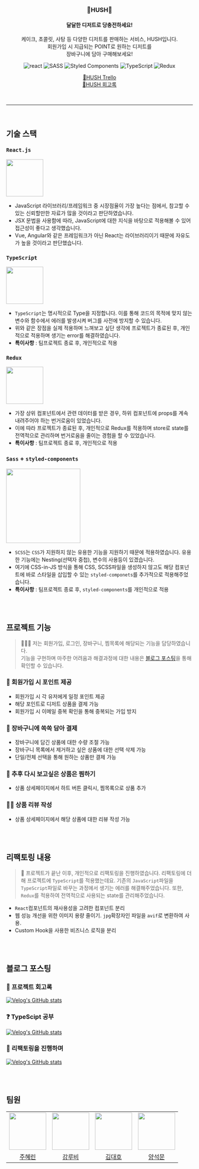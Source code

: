 <br>

<div align="center">

<h3>🍰HUSH🍰</h3>
<h4>달달한 디저트로 당충전하세요!</h4>

<p align="center">케이크, 초콜릿, 사탕 등 다양한 디저트를 판매하는 서비스, HUSH입니다. <br />회원가입 시 지급되는 POINT로 원하는 디저트를<br /> 장바구니에 담아 구매해보세요!</p>

![react](https://img.shields.io/badge/React-20232A?style=flat-square&logo=react&logoColor=61DAFB)
![SASS](https://img.shields.io/badge/Sass-CC6699?style=flat-square&logo=sass&logoColor=white)
![Styled Components](https://img.shields.io/badge/styled--components-DB7093?style=flat-square&logo=styled-components&logoColor=white)
![TypeScript](https://img.shields.io/badge/TypeScript-3178C6?style=flat-square&logo=typescript&logoColor=white)
![Redux](https://img.shields.io/badge/Redux-764ABC?style=flat-square&logo=redux&logoColor=white)

[📆HUSH Trello](https://trello.com/b/SqYg2cLN/hush)<br/>
[📝HUSH 회고록](https://velog.io/@hye_rin/%ED%97%88%EC%89%AC-%ED%94%84%EB%A1%9C%EC%A0%9D%ED%8A%B8-%ED%9A%8C%EA%B3%A0%EB%A1%9D)

</div>

<br>

---

<br>

## 기술 스택

### `React.js`

<img src="https://user-images.githubusercontent.com/93499154/208901555-8b899340-9db1-465f-980b-24156cf4ba58.png" width="100">

- JavaScript 라이브러리/프레임워크 중 시장점율이 가장 높다는 점에서, 참고할 수 있는 신뢰할만한 자료가 많을 것이라고 판단하였습니다.
- JSX 문법을 사용함에 따라, JavaScript에 대한 지식을 바탕으로 적용해볼 수 있어 접근성이 좋다고 생각했습니다.
- Vue, Angular와 같은 프레임워크가 아닌 React는 라이브러리이기 때문에 자유도가 높을 것이라고 판단했습니다.

### `TypeScript`

<img src="https://user-images.githubusercontent.com/93499154/209255394-b544d747-2257-46bf-8014-08c59d152c94.png" width="100">

- `TypeScript`는 명시적으로 Type을 지정합니다. 이를 통해 코드의 목적에 맞지 않는 변수와 함수에서 에러를 발생시켜 버그를 사전에 방지할 수 있습니다.
- 위와 같은 장점을 실제 적용하며 느껴보고 싶단 생각에 프로젝트가 종료된 후, 개인적으로 적용하며 생기는 error를 해결하였습니다.
- <strong>특이사항</strong> : 팀프로젝트 종료 후, 개인적으로 적용

### `Redux`

<img src="https://user-images.githubusercontent.com/93499154/209255516-c0c2ab95-e23a-4cff-8d3c-5a9133b5d1b0.png" width="100">

- 가장 상위 컴포넌트에서 관련 데이터를 받은 경우, 하위 컴포넌트에 props를 계속 내려주어야 하는 번거로움이 있었습니다.
- 이에 따라 프로젝트가 종료된 후, 개인적으로 Redux를 적용하며 store로 state를 전역적으로 관리하며 번거로움을 줄이는 경험을 할 수 있었습니다.
- <strong>특이사항</strong> : 팀프로젝트 종료 후, 개인적으로 적용

### `Sass` + `styled-components`

<img src="https://user-images.githubusercontent.com/93499154/209261598-34d8ea3c-4e83-458b-a7d5-d547cd858118.png" width="200" >

- `SCSS`는 `CSS`가 지원하지 않는 유용한 기능을 지원하기 때문에 적용하였습니다. 유용한 기능에는 Nesting(선택자 중첩), 변수의 사용등이 있겠습니다.
- 여기에 CSS-in-JS 방식을 통해 CSS, SCSS파일을 생성하지 않고도 해당 컴포넌트에 바로 스타일을 삽입할 수 있는 `styled-componets`를 추가적으로 적용해주었습니다.
- <strong>특이사항</strong> : 팀프로젝트 종료 후, `styled-components`를 개인적으로 적용

<br><br>

## 프로젝트 기능

> 🙋🏻‍♀️ 저는 회원가입, 로그인, 장바구니, 찜목록에 해당되는 기능을 담당하였습니다. <br /> 기능을 구현하며 마주한 어려움과 해결과정에 대한 내용은 <a href="https://velog.io/@hye_rin/React-%EB%9F%AC%EC%89%AC%EC%BD%94%EB%A6%AC%EC%95%84-%ED%81%B4%EB%A1%A0-%ED%94%84%EB%A1%9C%EC%A0%9D%ED%8A%B8-%ED%9A%8C%EA%B3%A0">블로그 포스팅</a>을 통해 확인할 수 있습니다.

### 🔐 회원가입 시 포인트 제공

- 회원가입 시 각 유저에게 일정 포인트 제공
- 해당 포인트로 디저트 상품을 결제 가능
- 회원가입 시 이메일 중복 확인을 통해 중복되는 가입 방지

### 🛒 장바구니에 쏙쏙 담아 결제

- 장바구니에 담긴 상품에 대한 수량 조절 가능
- 장바구니 목록에서 제거하고 싶은 상품에 대한 선택 삭제 가능
- 단일/전체 선택을 통해 원하는 상품만 결제 가능

### 💝 추후 다시 보고싶은 상품은 찜하기

- 상품 상세페이지에서 하트 버튼 클릭시, 찜목록으로 상품 추가

### ✍🏻 상품 리뷰 작성

- 상품 상세페이지에서 해당 상품에 대한 리뷰 작성 가능

<br><br>

## 리팩토링 내용

> 📗 프로젝트가 끝난 이후, 개인적으로 리팩토링을 진행하였습니다. 리팩토링에 더해 프로젝트에 `TypeScript`를 적용했는데요. 기존의 `JavaScript`파일을 `TypeScript`파일로 바꾸는 과정에서 생기는 에러를 해결해주었습니다. 또한, `Redux`를 적용하여 전역적으로 사용되는 state를 관리해주었습니다.

- `React`컴포넌트의 재사용성을 고려한 컴포넌트 분리
- 웹 성능 개선을 위한 이미지 용량 줄이기. `jpg`확장자인 파일을 `avif`로 변환하여 사용.
- Custom Hook을 사용한 비즈니스 로직을 분리

<br><br>

## 블로그 포스팅

### 📝 프로젝트 회고록

[![Velog's GitHub stats](https://velog-readme-stats.vercel.app/api?name=hye_rin&slug=허쉬-프로젝트-회고록&color=dark)](https://velog.io/@hye_rin/%ED%97%88%EC%89%AC-%ED%94%84%EB%A1%9C%EC%A0%9D%ED%8A%B8-%ED%9A%8C%EA%B3%A0%EB%A1%9D)

### ❓ TypeScipt 공부

[![Velog's GitHub stats](https://velog-readme-stats.vercel.app/api?name=hye_rin&slug=TypeScript-타입스크립트를-사용하는-이유는-뭘까&color=dark)](https://velog.io/@hye_rin/TypeScript-%ED%83%80%EC%9E%85%EC%8A%A4%ED%81%AC%EB%A6%BD%ED%8A%B8%EB%A5%BC-%EC%82%AC%EC%9A%A9%ED%95%98%EB%8A%94-%EC%9D%B4%EC%9C%A0%EB%8A%94-%EB%AD%98%EA%B9%8C)

### 📗 리팩토링을 진행하며

[![Velog's GitHub stats](https://velog-readme-stats.vercel.app/api?name=hye_rin&slug=리팩토링하며-신경썼던-것들에-대해&color=dark)](https://velog.io/@hye_rin/%EB%A6%AC%ED%8C%A9%ED%86%A0%EB%A7%81%ED%95%98%EB%A9%B0-%EC%8B%A0%EA%B2%BD%EC%8D%BC%EB%8D%98-%EA%B2%83%EB%93%A4%EC%97%90-%EB%8C%80%ED%95%B4)

<br><br>

## 팀원

<table>
    <tr>
        <td align="center"><img src="https://user-images.githubusercontent.com/93499154/208896343-59b34c50-f89a-4ceb-8e7d-1a6bdd0a0a18.png" width="100"></td>
        <td align="center"><img src="https://user-images.githubusercontent.com/93499154/209254068-b20c2007-d898-4967-b771-a8a09eae9fbc.png" width="100">
        </td>
        <td align="center"><img src="https://user-images.githubusercontent.com/93499154/209254184-2773caa6-58f9-4544-95b1-c8a8a2ef997a.png" width="100"></td>
        <td align="center"><img src="https://user-images.githubusercontent.com/93499154/209254234-16755cad-776b-46a4-b537-6549d20e167d.png" width="100"></td>
    </tr>
    <tr>
        <td align="center"><a href="https://github.com/HyeRrin">주혜린</a></td>
        <td align="center"><a href="https://github.com/kangrubi">강루비</a></td>
        <td align="center"><a href="https://github.com/daehoddunddun">김대호</a></td>
        <td align="center"><a href="https://github.com/tjrans9248">양석문</a></td>
    </tr>
</table>
